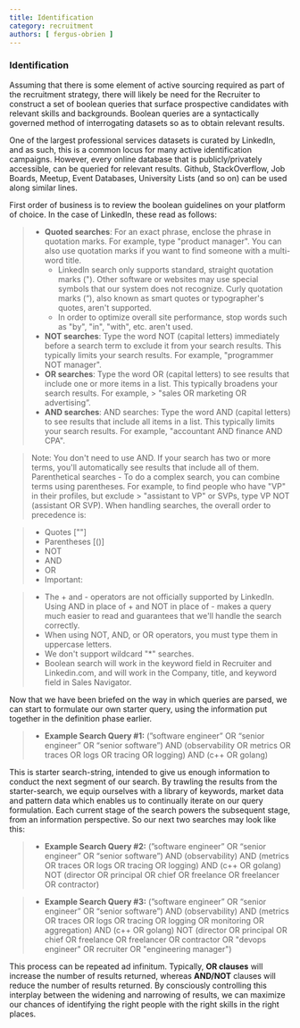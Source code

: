 ```yaml
---
title: Identification
category: recruitment
authors: [ fergus-obrien ]
---
```


### Identification

Assuming that there is some element of active sourcing required as part of the recruitment strategy, there will likely be need for the Recruiter to construct a set of boolean queries that surface prospective candidates with relevant skills and backgrounds. Boolean queries are a syntactically governed method of interrogating datasets so as to obtain relevant results.

One of the largest professional services datasets is curated by LinkedIn, and as such, this is a common locus for many active identification campaigns. However, every online database that is publicly/privately accessible, can be queried for relevant results. Github, StackOverflow, Job Boards, Meetup, Event Databases, University Lists (and so on) can be used along similar lines.

First order of business is to review the boolean guidelines on your platform of choice. In the case of LinkedIn, these read as follows:

> * **Quoted searches**: For an exact phrase, enclose the phrase in quotation marks. For example, type "product manager". You can also use quotation marks if you want to find someone with a multi-word title.
>    * LinkedIn search only supports standard, straight quotation marks ("). Other software or websites may use special symbols that our system does not recognize. Curly quotation marks (“), also known as smart quotes or typographer's quotes, aren't supported.
>    * In order to optimize overall site performance, stop words such as "by", "in", "with", etc. aren't used.
> * **NOT searches**: Type the word NOT (capital letters) immediately before a search term to exclude it from your search results. This typically limits your search results. For example, "programmer NOT manager".
> * **OR searches**: Type the word OR (capital letters) to see results that include one or more items in a list. This typically broadens your search results. For example, > "sales OR marketing OR advertising”.
> * **AND searches**: AND searches: Type the word AND (capital letters) to see results that include all items in a list. This typically limits your search results. For example, "accountant AND finance AND CPA".

> Note: You don't need to use AND. If your search has two or more terms, you'll automatically see results that include all of them.
> Parenthetical searches - To do a complex search, you can combine terms using parentheses. For example, to find people who have "VP" in their profiles, but exclude > "assistant to VP" or SVPs, type VP NOT (assistant OR SVP).
> When handling searches, the overall order to precedence is:

> * Quotes [""]
> * Parentheses [()]
> * NOT
> * AND
> * OR
> * Important:

> * The + and - operators are not officially supported by LinkedIn. Using AND in place of + and NOT in place of - makes a query much easier to read and guarantees that we'll handle the search correctly.
> * When using NOT, AND, or OR operators, you must type them in uppercase letters.
> * We don't support wildcard "*" searches.
> * Boolean search will work in the keyword field in Recruiter and Linkedin.com, and will work in the Company, title, and keyword field in Sales Navigator.

Now that we have been briefed on the way in which queries are parsed, we can start to formulate our own starter query, using the information put together in the definition phase earlier. 

>   - **Example Search Query #1:** (”software engineer” OR “senior engineer” OR “senior software”) AND (observability OR metrics OR traces OR logs OR tracing OR logging) AND (c++ OR golang)

This is starter search-string, intended to give us enough information to conduct the next segment of our search. By trawling the results from the starter-search, we equip ourselves with a library of keywords, market data and pattern data which enables us to continually iterate on our query formulation. Each current stage of the search powers the subsequent stage, from an information perspective. So our next two searches may look like this:

>  - **Example Search Query #2:** (”software engineer” OR “senior engineer” OR “senior software”) AND (observability) AND (metrics OR traces OR logs OR tracing OR logging) AND (c++ OR golang) NOT (director OR principal OR chief OR freelance OR freelancer OR contractor)

>   - **Example Search Query #3:** (”software engineer” OR “senior engineer” OR “senior software”) AND (observability) AND (metrics OR traces OR logs OR tracing OR logging OR monitoring OR aggregation) AND (c++ OR golang) NOT (director OR principal OR chief OR freelance OR freelancer OR contractor OR "devops engineer" OR recruiter OR "engineering manager")

This process can be repeated ad infinitum. Typically, **OR clauses** will increase the number of results returned, whereas **AND/NOT** clauses will reduce the number of results returned. By consciously controlling this interplay between the widening and narrowing of results, we can maximize our chances of identifying the right people with the right skills in the right places.


